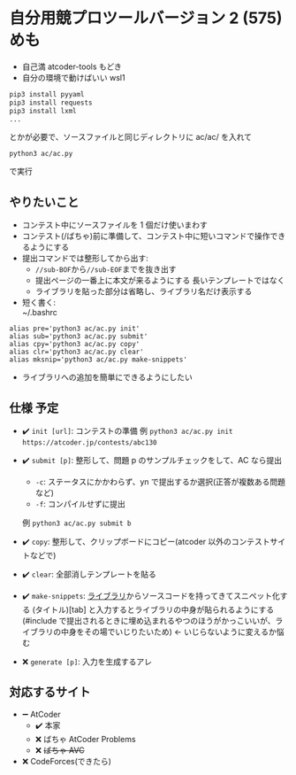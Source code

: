 # **自分用**競プロツールバージョン 2 (575) めも

- 自己満 atcoder-tools もどき
- 自分の環境で動けばいい wsl1

```bash
pip3 install pyyaml
pip3 install requests
pip3 install lxml
...
```
とかが必要で、ソースファイルと同じディレクトリに ac/ac/ を入れて
```
python3 ac/ac.py
```
で実行

## やりたいこと

- コンテスト中にソースファイルを 1 個だけ使いまわす
- コンテスト(/ばちゃ)前に準備して、コンテスト中に短いコマンドで操作できるようにする
- 提出コマンドでは整形してから出す:
	+ `//sub-BOF`から`//sub-EOF`までを抜き出す
	+ 提出ページの一番上に本文が来るようにする 長いテンプレートではなく
	+ ライブラリを貼った部分は省略し、ライブラリ名だけ表示する
- 短く書く: <br>
~/.bashrc
```
alias pre='python3 ac/ac.py init'
alias sub='python3 ac/ac.py submit'
alias cpy='python3 ac/ac.py copy'
alias clr='python3 ac/ac.py clear'
alias mksnip='python3 ac/ac.py make-snippets'
```
- ライブラリへの追加を簡単にできるようにしたい

## 仕様 予定

+ :heavy_check_mark: `init [url]`: コンテストの準備
例 `python3 ac/ac.py init https://atcoder.jp/contests/abc130`

+ :heavy_check_mark: `submit [p]`: 整形して、問題 p のサンプルチェックをして、AC なら提出
	* `-c`: ステータスにかかわらず、yn で提出するか選択(正答が複数ある問題など)
	* `-f`: コンパイルせずに提出

  例 `python3 ac/ac.py submit b`

+ :heavy_check_mark: `copy`: 整形して、クリップボードにコピー(atcoder 以外のコンテストサイトなどで)
+ :heavy_check_mark: `clear`: 全部消しテンプレートを貼る
+ :heavy_check_mark: `make-snippets`: [ライブラリ](https://tqk.blue/library/)からソースコードを持ってきてスニペット化する (タイトル)[tab] と入力するとライブラリの中身が貼られるようにする(#include で提出されるときに埋め込まれるやつのほうがかっこいいが、ライブラリの中身をその場でいじりたいため) <- いじらないように変えるか悩む
+ :x: `generate [p]`: 入力を生成するアレ

## 対応するサイト

- :heavy_minus_sign: AtCoder
  + :heavy_check_mark: 本家
  + :x: ばちゃ AtCoder Problems
  + :x: ~~ばちゃ AVC~~
- :x: CodeForces(できたら)
